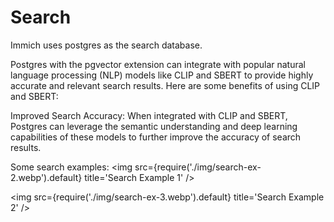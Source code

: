 # Search

Immich uses postgres as the search database.

Postgres with the pgvector extension can integrate with popular natural language processing (NLP) models like CLIP and SBERT to provide highly accurate and relevant search results. Here are some benefits of using CLIP and SBERT:

Improved Search Accuracy: When integrated with CLIP and SBERT, Postgres can leverage the semantic understanding and deep learning capabilities of these models to further improve the accuracy of search results.

Some search examples:
<img src={require('./img/search-ex-2.webp').default} title='Search Example 1' />

<img src={require('./img/search-ex-3.webp').default} title='Search Example 2' />
